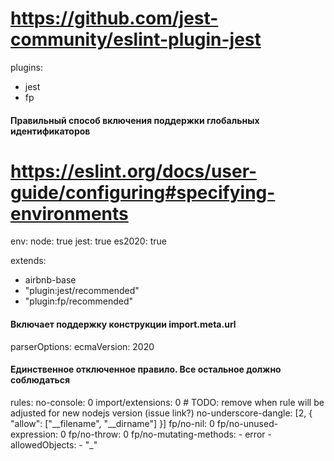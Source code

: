 # https://github.com/jest-community/eslint-plugin-jest
plugins:
  - jest
  - fp

#### Правильный способ включения поддержки глобальных идентификаторов
# https://eslint.org/docs/user-guide/configuring#specifying-environments
env:
  node: true
  jest: true
  es2020: true

extends:
  - airbnb-base
  - "plugin:jest/recommended"
  - "plugin:fp/recommended"

#### Включает поддержку конструкции import.meta.url
parserOptions:
  ecmaVersion: 2020

#### Единственное отключенное правило. Все остальное должно соблюдаться
rules:
  no-console: 0
  import/extensions: 0 # TODO: remove when rule will be adjusted for new nodejs version (issue link?)
  no-underscore-dangle: [2, { "allow": ["__filename", "__dirname"] }]
  fp/no-nil: 0
  fp/no-unused-expression: 0
  fp/no-throw: 0
  fp/no-mutating-methods:
    - error
    - allowedObjects:
      - "_"